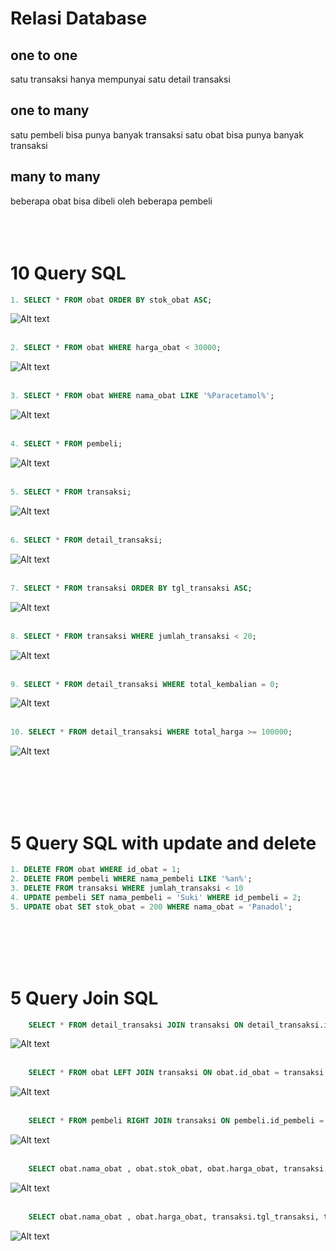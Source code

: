# Relasi Database

## one to one

satu transaksi hanya mempunyai satu detail transaksi

## one to many

satu pembeli bisa punya banyak transaksi
satu obat bisa punya banyak transaksi

## many to many

beberapa obat bisa dibeli oleh beberapa pembeli
<br/><br/><br/><br/>

# 10 Query SQL

```sql
1. SELECT * FROM obat ORDER BY stok_obat ASC;
```

![Alt text](images/1.png?raw=true "1")
<br/><br/>

```sql
2. SELECT * FROM obat WHERE harga_obat < 30000;
```

![Alt text](images/2.png?raw=true "2")
<br/><br/>

```sql
3. SELECT * FROM obat WHERE nama_obat LIKE '%Paracetamol%';
```

![Alt text](images/3.png?raw=true "3")
<br/><br/>

```sql
4. SELECT * FROM pembeli;
```

![Alt text](images/4.png?raw=true "4")
<br/><br/>

```sql
5. SELECT * FROM transaksi;
```

![Alt text](images/5.png?raw=true "5")
<br/><br/>

```sql
6. SELECT * FROM detail_transaksi;
```

![Alt text](images/6.png?raw=true "6")
<br/><br/>

```sql
7. SELECT * FROM transaksi ORDER BY tgl_transaksi ASC;
```

![Alt text](images/7.png?raw=true "7")
<br/><br/>

```sql
8. SELECT * FROM transaksi WHERE jumlah_transaksi < 20;
```

![Alt text](images/8.png?raw=true "8")
<br/><br/>

```sql
9. SELECT * FROM detail_transaksi WHERE total_kembalian = 0;
```

![Alt text](images/9.png?raw=true "9")
<br/><br/>

```sql
10. SELECT * FROM detail_transaksi WHERE total_harga >= 100000;
```

![Alt text](images/10.png?raw=true "10")

<br/><br/><br/><br/>

# 5 Query SQL with update and delete

```sql
1. DELETE FROM obat WHERE id_obat = 1;
2. DELETE FROM pembeli WHERE nama_pembeli LIKE '%an%';
3. DELETE FROM transaksi WHERE jumlah_transaksi < 10
4. UPDATE pembeli SET nama_pembeli = 'Suki' WHERE id_pembeli = 2;
5. UPDATE obat SET stok_obat = 200 WHERE nama_obat = 'Panadol';
```

<br/><br/><br/><br/>

# 5 Query Join SQL

```sql
    SELECT * FROM detail_transaksi JOIN transaksi ON detail_transaksi.id_transaksi = transaksi.id_transaksi WHERE transaksi.jumlah_transaksi <= 5
```

![Alt text](images/11.png?raw=true "11")
<br/><br/>

```sql
    SELECT * FROM obat LEFT JOIN transaksi ON obat.id_obat = transaksi.id_obat WHERE transaksi.jumlah_transaksi IS NULL;
```

![Alt text](images/12.png?raw=true "12")
<br/><br/>

```sql
    SELECT * FROM pembeli RIGHT JOIN transaksi ON pembeli.id_pembeli = transaksi.id_transaksi ORDER BY transaksi.jumlah_transaksi ASC;
```

![Alt text](images/13.png?raw=true "13")
<br/><br/>

```sql
    SELECT obat.nama_obat , obat.stok_obat, obat.harga_obat, transaksi.tgl_transaksi, transaksi.jumlah_transaksi, (obat.harga_obat*transaksi.jumlah_transaksi) as total_harga FROM obat LEFT JOIN transaksi ON obat.id_obat = transaksi.id_obat WHERE transaksi.jumlah_transaksi IS NOT NULL;
```

![Alt text](images/14.png?raw=true "14")
<br/><br/>

```sql
    SELECT obat.nama_obat , obat.harga_obat, transaksi.tgl_transaksi, transaksi.jumlah_transaksi, (obat.harga_obat*transaksi.jumlah_transaksi) as total_harga FROM obat LEFT JOIN transaksi ON obat.id_obat = transaksi.id_obat WHERE (obat.harga_obat*transaksi.jumlah_transaksi) < 100000;
```

![Alt text](images/15.png?raw=true "15")
